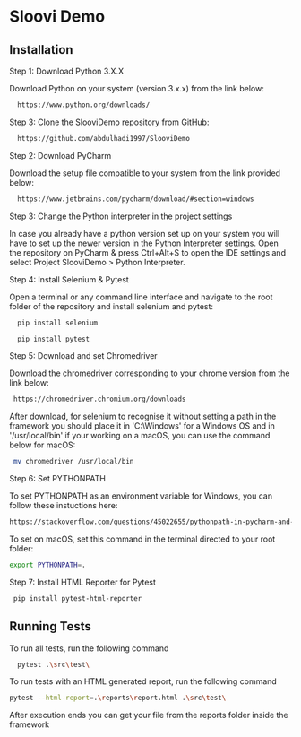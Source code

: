 
# Sloovi Demo


## Installation

Step 1: Download Python 3.X.X

Download Python on your system (version 3.x.x) from the link below:

```bash
  https://www.python.org/downloads/
```

Step 3: Clone the SlooviDemo repository from GitHub:

```bash
  https://github.com/abdulhadi1997/SlooviDemo
```

Step 2: Download PyCharm

Download the setup file compatible to your system from the link provided below:

```bash
  https://www.jetbrains.com/pycharm/download/#section=windows
```

Step 3: Change the Python interpreter in the project settings

In case you already have a python version set up on your system you will have to set up the newer version in the Python Interpreter settings. 
Open the repository on PyCharm & press Ctrl+Alt+S to open the IDE settings and select Project SlooviDemo > Python Interpreter.

Step 4: Install Selenium & Pytest

Open a terminal or any command line interface and navigate to the root folder of the repository and install selenium and pytest:

```bash
  pip install selenium
```

```bash
  pip install pytest
```

Step 5: Download and set Chromedriver

Download the chromedriver corresponding to your chrome version from the link below:

 ```bash
  https://chromedriver.chromium.org/downloads
```

After download, for selenium to recognise it without setting a path in the framework you should place it in 'C:\Windows' for a Windows OS and in '/usr/local/bin' if your working on a macOS, you can use the command below for macOS:

 ```bash
  mv chromedriver /usr/local/bin
```

Step 6: Set PYTHONPATH

To set PYTHONPATH as an environment variable for Windows, you can follow these instuctions here:

```bash
https://stackoverflow.com/questions/45022655/pythonpath-in-pycharm-and-windows-10-command-line
```

To set on macOS, set this command in the terminal directed to your root folder:

```bash
export PYTHONPATH=.
```

Step 7: Install HTML Reporter for Pytest

 ```bash
  pip install pytest-html-reporter
```
## Running Tests

To run all tests, run the following command

```bash
  pytest .\src\test\
```

To run tests with an HTML generated report, run the following command

```bash
pytest --html-report=.\reports\report.html .\src\test\
```

After execution ends you can get your file from the reports folder inside the framework
